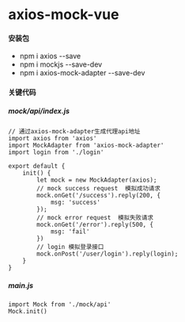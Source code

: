 # axios-mock-vue
#### 安装包
- npm i axios --save
- npm i mockjs --save-dev
- npm i axios-mock-adapter --save-dev

#### 关键代码
##### mock/api/index.js
```
// 通过axios-mock-adapter生成代理api地址
import axios from 'axios'
import MockAdapter from 'axios-mock-adapter'
import login from './login'

export default {
    init() {
        let mock = new MockAdapter(axios);
        // mock success request  模拟成功请求
        mock.onGet('/success').reply(200, {
            msg: 'success'
        });
        // mock error request  模拟失败请求
        mock.onGet('/error').reply(500, {
            msg: 'fail'
        })
        // login 模拟登录接口
        mock.onPost('/user/login').reply(login);
    }
}
```
##### main.js
```
import Mock from './mock/api'
Mock.init()
```

